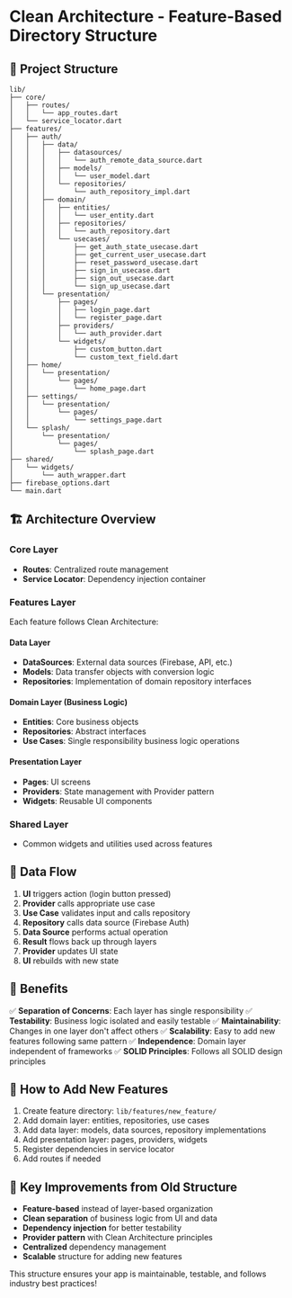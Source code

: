 # Clean Architecture - Feature-Based Directory Structure

## 📁 Project Structure

```
lib/
├── core/
│   ├── routes/
│   │   └── app_routes.dart
│   └── service_locator.dart
├── features/
│   ├── auth/
│   │   ├── data/
│   │   │   ├── datasources/
│   │   │   │   └── auth_remote_data_source.dart
│   │   │   ├── models/
│   │   │   │   └── user_model.dart
│   │   │   └── repositories/
│   │   │       └── auth_repository_impl.dart
│   │   ├── domain/
│   │   │   ├── entities/
│   │   │   │   └── user_entity.dart
│   │   │   ├── repositories/
│   │   │   │   └── auth_repository.dart
│   │   │   └── usecases/
│   │   │       ├── get_auth_state_usecase.dart
│   │   │       ├── get_current_user_usecase.dart
│   │   │       ├── reset_password_usecase.dart
│   │   │       ├── sign_in_usecase.dart
│   │   │       ├── sign_out_usecase.dart
│   │   │       └── sign_up_usecase.dart
│   │   └── presentation/
│   │       ├── pages/
│   │       │   ├── login_page.dart
│   │       │   └── register_page.dart
│   │       ├── providers/
│   │       │   └── auth_provider.dart
│   │       └── widgets/
│   │           ├── custom_button.dart
│   │           └── custom_text_field.dart
│   ├── home/
│   │   └── presentation/
│   │       └── pages/
│   │           └── home_page.dart
│   ├── settings/
│   │   └── presentation/
│   │       └── pages/
│   │           └── settings_page.dart
│   └── splash/
│       └── presentation/
│           └── pages/
│               └── splash_page.dart
├── shared/
│   └── widgets/
│       └── auth_wrapper.dart
├── firebase_options.dart
└── main.dart
```

## 🏗️ Architecture Overview

### **Core Layer**
- **Routes**: Centralized route management
- **Service Locator**: Dependency injection container

### **Features Layer**
Each feature follows Clean Architecture:

#### **Data Layer**
- **DataSources**: External data sources (Firebase, API, etc.)
- **Models**: Data transfer objects with conversion logic
- **Repositories**: Implementation of domain repository interfaces

#### **Domain Layer** (Business Logic)
- **Entities**: Core business objects
- **Repositories**: Abstract interfaces
- **Use Cases**: Single responsibility business logic operations

#### **Presentation Layer**
- **Pages**: UI screens
- **Providers**: State management with Provider pattern
- **Widgets**: Reusable UI components

### **Shared Layer**
- Common widgets and utilities used across features

## 🔄 Data Flow

1. **UI** triggers action (login button pressed)
2. **Provider** calls appropriate use case
3. **Use Case** validates input and calls repository
4. **Repository** calls data source (Firebase Auth)
5. **Data Source** performs actual operation
6. **Result** flows back up through layers
7. **Provider** updates UI state
8. **UI** rebuilds with new state

## 🚀 Benefits

✅ **Separation of Concerns**: Each layer has single responsibility
✅ **Testability**: Business logic isolated and easily testable
✅ **Maintainability**: Changes in one layer don't affect others
✅ **Scalability**: Easy to add new features following same pattern
✅ **Independence**: Domain layer independent of frameworks
✅ **SOLID Principles**: Follows all SOLID design principles

## 🔧 How to Add New Features

1. Create feature directory: `lib/features/new_feature/`
2. Add domain layer: entities, repositories, use cases
3. Add data layer: models, data sources, repository implementations
4. Add presentation layer: pages, providers, widgets
5. Register dependencies in service locator
6. Add routes if needed

## 🎯 Key Improvements from Old Structure

- **Feature-based** instead of layer-based organization
- **Clean separation** of business logic from UI and data
- **Dependency injection** for better testability
- **Provider pattern** with Clean Architecture principles
- **Centralized** dependency management
- **Scalable** structure for adding new features

This structure ensures your app is maintainable, testable, and follows industry best practices!